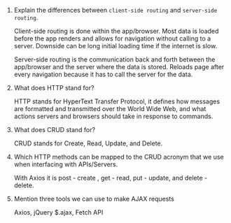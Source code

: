 1.  Explain the differences between `client-side routing` and `server-side routing`.

    Client-side routing is done within the app/browser. Most data is loaded before the app renders and allows for navigation without calling to a server. Downside can be long initial loading time if the internet is slow.

    Server-side routing is the communication back and forth between the app/browser and the server where the data is stored. Reloads page after every navigation because it has to call the server for the data. 

1.  What does HTTP stand for?

    HTTP stands for HyperText Transfer Protocol, it defines how messages are formatted and transmitted over the World Wide Web, and what actions servers and browsers should take in response to commands.

1.  What does CRUD stand for?

    CRUD stands for Create, Read, Update, and Delete.
    

1.  Which HTTP methods can be mapped to the CRUD acronym that we use when interfacing with APIs/Servers.

    With Axios it is post - create , get - read, put - update, and delete - delete. 

1.  Mention three tools we can use to make AJAX requests

    Axios, jQuery $.ajax, Fetch API